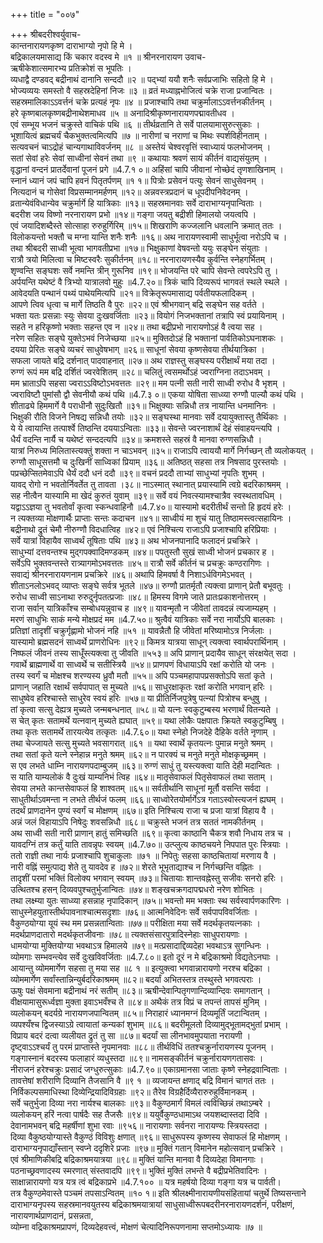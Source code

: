 +++
title = "००७"

+++
श्रीबदरीश्वर्युवाच-  
कान्तनारायणकृष्ण दाराभाग्यो नृपो हि मे ।  
बद्रिकालयमासाद्य किं चकार वदस्व मे ॥१ ॥
श्रीनरनारायण उवाच-  
ऋषीकेशात्समारभ्य प्रतिक्रोशं स भूपतिः ।  
व्यधाद्वै दण्डवद् बद्रीनाथं दानानि सन्ददौ ॥२ ॥
पद्भ्यां ययौ शनैः सर्वप्रजाभिः सहितो हि मे ।  
भोज्यव्ययः समस्तो वै सहस्रदेहिनां निजः ॥३ ॥
व्रतं मध्याह्नभोजित्वं चक्रे राजा प्रजान्वितः ।  
सहस्रमालिकाऽऽवर्त्तनं चक्रे प्रत्यहं नृपः ॥४ ॥
प्रजाश्चापि तथा चक्रुर्मालाऽऽवर्त्तनकीर्तनम् ।  
हरे कृष्णबालकृष्णबद्रीनाथेशमाधव ॥५ ॥
अनादिश्रीकृष्णनारायणपद्मावतीधव ।  
एवं सम्भूय भजनं चक्रुस्ते वाचिकं पथि ॥६ ॥
तीर्थव्रतानि ते सर्वे पालयामासुरुत्सुकाः ।  
भूशायित्वं ब्रह्मचर्यं चैकभुक्तत्वमित्यपि ॥७ ॥
नारीणां च नराणां च मिथः स्पर्शविहीनताम् ।  
सत्यवचनं चाऽद्रोहं चान्यगाथाविवर्जनम् ॥८ ॥
अस्तेयं चेश्वरवृत्तिं स्वाध्यायं फलभोजनम् ।  
सतां सेवां हरेः सेवां साध्वीनां सेवनं तथा ॥९ ॥
कथायाः श्रवणं सायं कीर्तनं वाद्यसंयुतम् ।  
वृद्धानां वन्दनं प्रातर्देवानां पूजनं प्रगे ॥4.7.१ ०॥
अहिंसां चापि जीवानां नोच्छेदं तृणशाखिनाम् ।  
स्नानं ध्यानं जपं चापि हवनं पितृतर्पणम् ॥१ १॥
पित्रोः प्रसेवनं पत्युः सेवनं साधुसेवनम् ।  
नित्यदानं च गोसेवां विप्रसम्मानमर्हणम् ॥१२॥
अन्नवस्त्रप्रदानं च धूपदीपनिवेदनम् ।  
व्रतान्येवंविधान्येव चक्रुर्मार्गे हि यात्रिकाः ॥१३॥
सहस्रमानवाः सर्वे दाराभाग्यनृपान्विताः ।  
बदरीश जय विष्णो नरनारायण प्रभो ॥१४॥
गङ्गा जयतु बद्रीशी हिमालयो जयत्वपि ।  
एवं जयादिशब्दैस्ते सोत्साहा रुरुहुर्गिरिम् ॥१५॥
शिखराणि कज्जलानि धवलानि क्रमात् ततः ।  
विलोकयन्तो भक्तौ च मग्ना यान्ति शनैः शनैः ॥१६॥
अथ नारायणस्वामी साधुर्भूत्वा नरोऽपि च ।  
तथा श्रीबदरी साध्वी भूत्वा भागवतीप्रभा ॥१७॥
भिक्षुकाणां वेषवन्तो ययुः सङ्घेन संयुताः ।  
रात्रौ त्रयो मिलित्वा च मिष्टस्वरैः सुकीर्तनम् ॥१८॥
नरनारायणस्यैव कुर्वन्ति स्नेहगर्भितम् ।  
शृण्वन्ति सङ्घशः सर्वे नमन्ति त्रीन् गुरूनिव ॥१९॥
भोजयन्ति परे चापि सेवन्ते त्वपरेऽपि तु ।  
अर्पयन्ति यथेष्टं वै त्रिभ्यो यात्रालवो मुहुः ॥4.7.२०॥
त्रिकं चापि दिव्यरूपं भागवतं स्थले स्थले ।  
आवेदयति पन्थानं पथ्यं पाथेयमित्यपि ॥२१॥
विक्रेतृरूपमासाद्य पर्वतीयफलादिकम् ।  
आपणे त्विव धृत्वा च मार्गे तिष्ठति वै पुरः ॥२२॥
एवं श्रीभगवान् बद्रि सङ्घेन सह वर्तते ।  
भक्ता यतः प्रसन्नाः स्युः सेवया दुःखवर्जिताः ॥२३॥
वियोगं निजभक्तानां तत्रापि स्वं प्रयायिनाम् ।  
सहते न हरिकृष्णो भक्ताः सहन्त एव न ॥२४॥
तथा बद्रीप्रभो नारायणोऽहं वै त्वया सह ।  
नरेण सहितः सङ्घे युक्तेऽभवं निजेच्छया ॥२५॥
मुक्तिदोऽहं हि भक्तानां पार्वतिकोऽघनाशकः ।  
दयया प्रेरितः सङ्घे व्यचरं साधुवेषभाग् ॥२६॥
साधूनां सेवया कृष्णसेवया तीर्थयात्रिका ।  
सफला जायते बद्रि दर्शनात् पादवाहनात् ॥२७॥
अथ राज्ञस्तु सङ्घस्य परीक्षार्थं मया तदा ।  
रुग्णं रूपं मम बद्रि दर्शितं ज्वरवेशितम् ॥२८॥
चलितुं त्वसमर्थोऽहं ज्वराग्निना तदाऽभवम् ।  
मम भ्राताऽपि सहसा ज्वराऽऽविष्टोऽभवत्ततः ॥२९॥
मम पत्नी सती नारी साध्वी रुरोध वै भृशम् ।  
ज्वराविष्टौ पुमांसौ द्वौ सेवनीयौ कथं पथि ॥4.7.३ ०॥
एकया योषिता साध्व्या रुग्णौ पाल्यौ कथं पथि ।  
शीताढ्ये हिममार्गे वै पराधीनौ सुदुःखितौ ॥३१॥
भिक्षुक्याः सन्निधौ तत्र नायान्ति धनमानिनः ।  
भिक्षुकी रौति विजने निषद्य सन्निधौ तयोः ॥३२॥
सङ्घस्था मानवाः सर्वे दयायुक्तास्तु तैर्थिकाः ।  
ये ये त्वायान्ति तत्पार्श्वे तिष्ठन्ति दययाऽन्विताः ॥३३॥
सेवन्ते ज्वरनाशार्थं देहं संवाहयन्त्यपि ।  
धैर्यं वदन्ति नार्यै च यथेष्टं सन्ददत्यपि ॥३४॥
क्रमशस्ते सहस्रं वै मानवा रुग्णसन्निधौ ।  
यात्रां निरुध्य मिलितास्त्यक्तुं शक्ता न चाऽभवन् ॥३५॥
राजाऽपि त्वाययौ मार्गे निर्गच्छन् तौ व्यलोकयत् ।  
रुग्णौ साधूसत्तमौ च दुःखिनीं साध्विकां प्रियाम् ॥३६॥
अतिष्ठत् सहसा तत्र निषसाद पुरस्तयोः ।  
पप्रच्छेप्सितमेवाऽपि धैर्यं ददौ धनं ददौ ॥३९॥
वचनं प्रददौ ताभ्यां साधुभ्यां नृपतिः शुभम् ।  
यावद् रोगो न भवतोर्निवर्तेत तु तावता ।३८॥
नाऽस्मात् स्थानात् प्रयास्यामि त्वग्रे बदरिकाश्रमम् ।  
सह नीत्वैन यास्यामि मा खेदं कुरुतं युवाम् ॥३९॥
सर्वे वयं निवत्स्यामश्चात्रैव स्वस्थतावधिम् ।  
यद्वाऽऽज्ञया तु भवतोर्वां कृत्वा स्कन्धवाहिनौ ॥4.7.४०॥
यास्यामो बदरीतीर्थं सन्तो हि हृदयं हरेः ।  
न त्यक्तव्या मोक्षणार्थैः प्राप्ताः सन्तः कदाचन ॥४१॥
साध्वीयं मा शुचं यातु तिष्ठामस्त्वत्सहायिनः ।  
बद्रीनाथो द्रुतं चेमौ नीरुग्णौ विदधात्विह ॥४२॥
एवं निश्चित्य राजाऽपि प्रजाश्चापि हरिप्रियाः ।  
सर्वे यात्रां विहायैव साध्वर्थं तूषिताः पथि ॥४३॥
अथ भोजनपानादि फलादनं प्रचक्रिरे ।  
साधुभ्यां दत्तवन्तश्च मुद्गपक्वादिमण्डकम् ॥४४॥
पपतुस्तौ सुखं साध्वी भोजनं प्रचकार ह ।  
सर्वेऽपि भुक्तवन्तस्ते रात्र्यागमोऽभवत्ततः ॥४५॥
रात्रौ सर्वे कीर्तनं च प्रचक्रुः कण्ठरागिणः ।  
सवाद्यं श्रीनरनारायणनाम प्रचक्रिरे ॥४६॥
अथापि हिमवर्षा वै निशाऽर्धविगमेऽभवत् ।  
शीताऽनलोऽभवद् व्याप्तः सङ्घे सर्वत्र भूतले ॥४७॥
रुग्णौ प्रातर्मृतौ त्यक्त्वा प्राणान् प्रेतौ बभूवतुः ।  
रुरोध साध्वी साऽनाथा रुरुदुर्नृपतत्प्रजाः ॥४८॥
हिमस्य विगमे जाते प्रातःप्रकाशनोत्तरम् ।  
राजा सर्वान् यात्रिकाँश्च सम्बोधयन्नुवाच ह ॥४९॥
यावन्मृतौ न जीवेतां तावदन्नं त्यजाम्यहम् ।  
मरणं साधुभिः साकं मन्ये मोक्षप्रदं मम ॥4.7.५०॥
श्रुत्वैवं यात्रिकाः सर्वे नरा नार्योऽपि बालकाः ।  
प्रतिज्ञां तादृशीं चक्रुर्गृह्णामो भोजनं नहि ॥५१ ॥
यावन्नैतौ हि जीवेतां मरिष्यामोऽत्र निर्जलाः ।  
यास्यामो ब्रह्मसदनं साध्वर्थे प्राणरोधिनः ॥९२॥
किमत्र यात्रया साधून् त्यक्त्वा स्वार्थपरार्थिनाम् ।  
निष्फलं जीवनं तस्य साधूँस्त्यक्त्वा तु जीवति ॥५५३॥
अपि प्राणान् प्रदायैव साधून् संरक्षयेत् सदा ।  
गवार्थे ब्राह्मणार्थे वा साध्वर्थे च सतीस्त्रियै ॥५४॥
प्राणपणं विधायाऽपि रक्षां करोति यो जनः ।  
तस्य स्वर्गं च मोक्षश्च शरण्यस्य ध्रुवौ मतौ ॥५५॥
अपि पञ्चमहापापप्रसक्तोऽपि सतां कृते ।  
प्राणान् जहाति रक्षार्थं सर्वपापात् स मुच्यते ॥५६॥
साधुरक्षाकृतः रक्षां करोति भगवान् हरिः ।  
साधुष्वेव हरिश्चास्ते साधुरेव स्वयं हरिः ॥५७॥
या प्रीतिर्निजपुत्रेषु पत्न्यां पित्रोश्च बन्धुषु ।  
तां कृत्वा सत्सु देह्यत्र मुच्यते जन्मबन्धनात् ॥५८॥
यो यत्नः स्वकुटुम्बस्य भरणार्थं वितन्यते ।  
स चेत् कृतः सतामर्थे यत्नवान् मुच्यते ह्यघात् ॥५९॥
यथा लोकैः पक्षपातः क्रियते स्वकुटुम्बिषु ।  
तथा कृतः सतामर्थे तारयत्येव तत्कृतः ॥4.7.६०॥
यथा स्नेहो निजदेहे दैहिके वर्तते नृणाम् ।  
तथा चेज्जायते सत्सु मुच्यते भवसागरात् ॥६१ ॥
यथा स्वार्थे कृतयत्नः पुमान्न मनुते श्रमम् ।  
तथा सतां कृते यत्ने स्नेहान्न मनुते श्रमम् ॥६२॥
न पारक्यं च मनुते मनुते मोक्षकृच्छ्रमम् ।  
स एव लभते धाम्नि नारायणपदाम्बुजम् ॥६३॥
रुग्णं साधुं तु यस्त्यक्त्वा याति देही मदान्वितः ।  
स याति याम्यलोकं वै दुःखं याम्यनिभं त्विह ॥६४॥
मातृसेवाफलं पितृसेवाफलं तथा सताम् ।  
सेवया लभते कान्तसेवाफलं हि शाश्वतम् ॥६५॥
सर्वतीर्थानि साधूनां मूर्तौ वसन्ति सर्वदा ।  
साधुतीर्थाऽवमन्ता न लभते तीर्थजं फलम् ॥६६॥
साध्वोरेतयोर्मार्गेऽत्र गताऽस्वोस्त्यजनं ह्यघम् ।  
तदर्थं प्राणदानेन पुण्यं स्वर्गं च मोक्षणम् ॥६७॥
इति निश्चित्य राजा च प्रजा यात्रां विहाय वै ।  
अन्नं जलं विहायाऽपि निषेदुः शवसन्निधौ ॥६८॥
चक्रुस्ते भजनं तत्र सततं नामकीर्तनम् ।  
अथ साध्वी सती नारी प्राणान् हातुं समिच्छति ॥६९॥
कृत्वा काष्ठानि चैकत्र शवौ निधाय तत्र च ।  
यावदग्निं तत्र कर्तुं याति तावन्नृपः स्वयम् ॥4.7.७०॥
उत्प्लुत्य काष्ठचयने निपपात पुरः स्त्रियाः ।  
ततो राज्ञी तथा नार्यः प्रजाश्चापि शुचाकुलाः ॥७१ ॥
निपेतुः सहसा काष्ठचितायां मरणाय वै ।  
नारी वह्निं समुत्पाद्य शेते तु यावदेव ह ॥७२॥
शेरते भूभृताद्याश्च न निर्गच्छन्ति वह्नितः ।  
तादृशीं परमां भक्तिं विलोक्य भगवान् स्वयम् ॥७३॥
चितायाः शान्तवह्नेस्तु सजीवः सनरो हरिः ।  
उत्थितश्च हसन् दिव्यवपुश्चतुर्भुजान्वितः ॥७४॥
शङ्खचक्रगदापद्मधरो नरेण शोभितः ।  
तथा लक्ष्म्या युतः साध्व्या हसन्नाह नृपादिकान् ॥७५॥
भवन्तो मम भक्ताः स्थ सर्वस्वार्पणकारिणः ।  
साधुस्नेहयुतास्तीर्थपावनाश्चात्मसदृशाः ॥७६॥
आत्मनिवेदिनः सर्वे सर्वपापविवर्जिताः ।  
वैकुण्ठयोग्या यूयं स्थ मम प्रसन्नतान्विताः ॥७७॥
परीक्षिता मया सर्वे मदर्थकृतयत्नकाः ।  
मदर्थप्राणदातारो मदर्थकृतजीवनाः ॥७८॥
त्यक्तसंसारपुत्रादिस्नेहाः साधुपरायणाः ।  
धामयोग्या मुक्तियोग्या भवथाऽत्र हिमालये ॥७९॥
मत्प्रसादाद्दिव्यदेहा भवथाऽत्र सुगन्धिनः ।  
व्योमगाः सम्भवन्त्येव सर्वे दुःखविवर्जिताः ॥4.7.८०॥
इतो दूरं न मे बद्रिकाश्रमो विद्यतेऽनघाः ।  
आयान्तु व्योममार्गेण सहसा तु मया सह ॥८ १ ॥
इत्युक्त्वा भगवान्नारायणो नरश्च बद्रिका ।  
व्योममार्गेण सर्वांस्तान्निन्युर्बदरिकाश्रमम् ॥८२॥
बदर्यां अभितस्तत्र तस्थुस्ते भगवत्पराः ।  
ऊषुः पक्षं सेवमाना बद्रीनाथं नरं सतीम् ॥८३॥
ऋषीन्देवान्पितृगणान्दिव्यान्दिवः समागतान् ।  
वीक्षयामासुरूर्ध्वज्ञा मुक्ता इवाऽभवँश्च ते ॥८४॥
अथैकं तत्र विप्रं च तपन्तं तापसं मुनिम् ।  
व्यलोकयन् बदर्यग्रे नारायणजपान्वितम् ॥८५॥
निराहारं ध्यानमग्नं दिव्यमूर्तिं जटान्वितम् ।  
व्यपश्यँश्च द्विजस्याऽग्रे त्वायातां कन्यकां शुभाम् ॥८६॥
बदरीमूलतो दिव्यामुद्भूतामद्भुतां प्रभाम् ।  
विप्राय बदरं दत्वा व्यलीयत द्रुतं तु सा ॥८७॥
बदर्यां सा लीनभावमुपयाता नरायणी ।  
दृष्ट्वाऽऽश्चर्यं तु परमं प्राप्तास्ते नृपमानवाः ॥८८॥
तीर्थविधिं ततश्चक्रुर्नारायणस्य पूजनम् ।  
गङ्गास्नानं बदरस्य फलाहारं व्यधुस्तदा ॥८९॥
नामसङ्कीर्तनं चक्रुर्नारायणगतासवः ।  
नीराजनं हरेश्चक्रुः प्रसादं जग्धुरुत्सुकाः ॥4.7.९०॥
एकाग्रमानसा जाताः कृष्णे स्नेहद्रवान्विताः ।  
तावत्तेषां शरीराणि दिव्यानि तैजसानि वै ॥९ १ ॥
व्यजायन्त क्षणाद् बद्रि विमानं चागतं ततः ।  
निर्विकल्पसमाधिस्था दिव्येन्द्रियादिविग्रहाः ॥९२॥
तैरेव विग्रहैर्दिव्यैरारुरुहुर्विमानकम् ।  
सर्वे चतुर्भुजा दिव्या नरा नार्यश्च बालकाः ॥९३॥
वैकुण्ठमार्गं विमलं त्वविच्छिन्नं तथाऽम्बरे ।  
व्यलोकयन् हरिं नत्वा पार्षदैः सह तैजसैः ॥९४॥
ययुर्वैकुण्ठधामाऽथ जयशब्दास्तदा दिवि ।  
देवानामभवन् बद्रि महर्षीणां शुभा रवाः ॥९५६॥
नारायणाः सर्वनरा नारायण्यः स्त्रियस्तदा ।  
दिव्या वैकुष्ठयोग्यास्ते वैकुण्ठं विविशुः क्षणात् ॥९६॥
साधुरूपस्य कृष्णस्य सेवाफलं हि मोक्षणम् ।  
दाराभाग्यनृपाद्याँस्तान् स्वप्ने ददृशिरे प्रजाः ॥९७॥
मुक्तिं गतान् विमानेन महोत्सवान् प्रचक्रिरे ।  
एवं श्रीमाणिकीबद्रि बद्रिकाश्रमयात्रया ॥९८॥
मुक्तिं यान्ति मानवा वै दिव्यदेहा विमानगाः ।  
पठनाच्छ्रवणादस्य स्मरणात् संस्तवादपि ॥९९॥
भुक्तिं मुक्तिं लभन्ते वै बद्रीप्रभेतिवादिनः ।  
साक्षान्नारायणो यत्र यत्र त्वं बद्रिकाप्रभे ॥4.7.१०० ॥
यत्र महर्षयो दिव्या गङ्गा यत्र च पार्वती।  
तत्र वैकुण्ठमेवास्ते पञ्चमं तपसाऽन्वितम् ॥१० १॥
इति श्रीलक्ष्मीनारायणीयसंहितायां चतुर्थे तिष्यसन्ताने दाराभाग्यनृपस्य सहस्रमानवयुतस्य बद्रिकाश्रमयात्रायां साधुसाध्वीरूपबदरीनरनारायणदर्शनं, परीक्षणं, नारायणार्थप्राणदानं, प्रसन्नता,  
व्योम्ना वद्रिकाश्रमप्रापणं, दिव्यदेहवत्त्वं, मोक्षणं चेत्यादिनिरूपणनामा सप्तमोऽध्यायः ॥७ ॥
    

